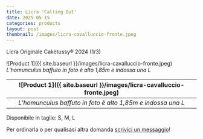 ```yaml
---
title: Licra 'Calling Out'
date: 2025-05-15
categories: products
layout: post
thumbnail: /images/licra-cavalluccio-fronte.jpeg
---
```

Licra Originale Caketussy® 2024 (1/3)

![Product 1]({{ site.baseurl }}/images/licra-cavalluccio-fronte.jpeg)
*L’homunculus baffuto in foto è alto 1,85m e indossa una L*

| ![Product 1]({{ site.baseurl }}/images/licra-cavalluccio-fronte.jpeg) | 
|:--:| 
| *L’homunculus baffuto in foto è alto 1,85m e indossa una L* |

Disponibile in taglie: S, M, L

Per ordinarla o per qualisasi altra domanda [scrivici un messaggio](https://ig.me/m/caketussy)!

